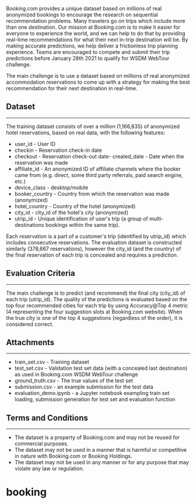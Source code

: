 
Booking.com provides a unique dataset based on millions of real anonymized bookings to encourage the research on sequential recommendation problems.
Many travelers go on trips which include more than one destination. Our mission at Booking.com is to make it easier for everyone to experience the world, and we can help to do that by providing real-time recommendations for what their next in-trip destination will be. By making accurate predictions, we help deliver a frictionless trip planning experience.
Teams are encouraged to compete and submit their trip predictions before January 28th 2021 to qualify for WSDM WebTour challenge.

The main challenge is to use a dataset based on millions of real anonymized accommodation reservations to come up with a strategy for making the best recommendation for their next destination in real-time.


## Dataset
-------------------
The training dataset consists of over a million (1,166,835) of anonymized hotel reservations, based on real data, with the following features:
- user_id - User ID
- checkin - Reservation check-in date
- checkout - Reservation check-out date- created_date - Date when the reservation was made
- affiliate_id - An anonymized ID of affiliate channels where the booker came from (e.g. direct, some third party referrals, paid search engine, etc.)
- device_class - desktop/mobile
- booker_country - Country from which the reservation was made (anonymized)
- hotel_country - Country of the hotel (anonymized)
- city_id - city_id of the hotel's city (anonymized)
- utrip_id - Unique identification of user's trip (a group of multi-destinations bookings within the same trip).

Each reservation is a part of a customer's trip (identified by utrip_id) which includes consecutive reservations. 
The evaluation dataset is constructed similarly (378,667 reservations), however the city_id (and the country) of the final reservation of each trip is concealed and requires a prediction.


## Evaluation Criteria
----------------------
The main challenge is to predict (and recommend) the final city (city_id) of each trip (utrip_id). The quality of the predictions is evaluated based on the top four recommended cities for each trip by using Accuracy@Top 4 metric (4 representing the four suggestion slots at Booking.com website). When the true city is one of the top 4 suggestions (regardless of the order), it is considered correct.


## Attachments
----------------------
- train_set.csv - Training dataset
- test_set.csv - Validation test set data (with a concealed last destination) as used in Booking.com WSDM WebTour challenge
- ground_truth.csv - The true values of the test set
- submission.csv - an example submission for the test data
- evaluation_demo.ipynb - a Jupyter notebook exampling train set loading, submission generation for test set and evaluation function


## Terms and Conditions
----------------------
- The dataset is a property of Booking.com and may not be reused for commercial purposes.
- The dataset may not be used in a manner that is harmful or competitive in nature with Booking.com or Booking Holdings.
- The dataset may not be used in any manner or for any purpose that may violate any law or regulation.
# booking
